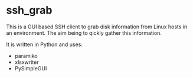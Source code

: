 # ssh_grab

This is a GUI based SSH client to grab disk information from Linux hosts in an environment. The aim being to qickly gather this information.

It is written in Python and uses:

- paramiko
- xlsxwriter
- PySimpleGUI


